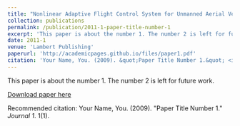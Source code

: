 ```yaml
---
title: "Nonlinear Adaptive Flight Control System for Unmanned Aerial Vehicle: A Nonlinear Dynamic Inversion Based Approach"
collection: publications
permalink: /publication/2011-1-paper-title-number-1
excerpt: 'This paper is about the number 1. The number 2 is left for future work.'
date: 2011-1
venue: 'Lambert Publishing'
paperurl: 'http://academicpages.github.io/files/paper1.pdf'
citation: 'Your Name, You. (2009). &quot;Paper Title Number 1.&quot; <i>Journal 1</i>. 1(1).'
---
```

This paper is about the number 1. The number 2 is left for future work.

[Download paper here](http://academicpages.github.io/files/paper1.pdf)

Recommended citation: Your Name, You. (2009). "Paper Title Number 1." <i>Journal 1</i>. 1(1).